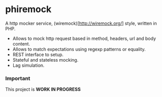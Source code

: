 # phiremock
A http mocker service, (wiremock)[http://wiremock.org/] style, written in PHP. 
* Allows to mock http request based in method, headers, url and body content. 
* Allows to match expectations using regexp patterns or equality. 
* REST interface to setup.
* Stateful and stateless mocking.
* Lag simulation.

### Important
This project is **WORK IN PROGRESS**
